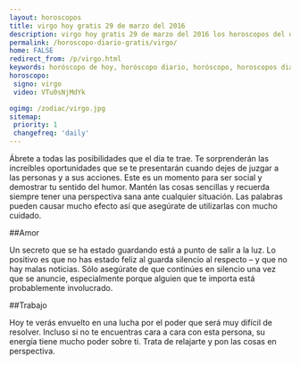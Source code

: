 ```yaml
---
layout: horoscopos
title: virgo hoy gratis 29 de marzo del 2016 
description: virgo hoy gratis 29 de marzo del 2016 los horoscopos del dia, amor, trabajo, vida personal. Todas las predicciones para virgo gratis. http://horoscopo-del-dia.com/horoscopo-diario-gratis/virgo/ 
permalink: /horoscopo-diario-gratis/virgo/
home: FALSE
redirect_from: /p/virgo.html
keywords: horóscopo de hoy, horóscopo diario, horóscopo, horoscopos diarios gratis del dia de hoy, horóscopo diario gratis,horóscopo 2016, horóscopo esperanza gracia, horoscopo virgo hoy, horoscop, horóscopos gratis, horoscopo virgo, horoscopo virgo 2016, Tarot, Astrologia, Zodíaco, virgo, horoscopo gratis
horoscopo:
 signo: virgo
 video: VTu0sNjMdYk

ogimg: /zodiac/virgo.jpg
sitemap:
 priority: 1
 changefreq: 'daily'
---
```



Ábrete a todas las posibilidades que el día te trae. Te sorprenderán las increíbles oportunidades que se te presentarán cuando dejes de juzgar a las personas y a sus acciones. Este es un momento para ser social y demostrar tu sentido del humor. Mantén las cosas sencillas y recuerda siempre tener una perspectiva sana ante cualquier situación. Las palabras pueden causar mucho efecto así que asegúrate de utilizarlas con mucho cuidado.

##Amor

Un secreto que se ha estado guardando está a punto de salir a la luz. Lo positivo es que no has estado feliz al guarda silencio al respecto – y  que no hay malas noticias. Sólo asegúrate de que continúes en silencio una vez que se anuncie, especialmente porque alguien que te importa está probablemente involucrado.

##Trabajo

Hoy te verás envuelto en una lucha por el poder que será muy difícil de resolver. Incluso si no te encuentras cara a cara con esta persona, su energía tiene mucho poder sobre ti. Trata de relajarte y pon las cosas en perspectiva.